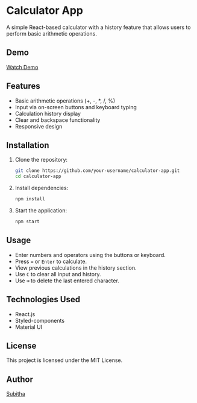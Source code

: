 # Calculator App

A simple React-based calculator with a history feature that allows users to perform basic arithmetic operations.

## Demo
[Watch Demo](https://drive.google.com/file/d/10-EVx9qEH-fBwOy-jnpmX1bsLk115ppa/view?usp=sharing)

## Features
- Basic arithmetic operations (+, -, *, /, %)
- Input via on-screen buttons and keyboard typing
- Calculation history display
- Clear and backspace functionality
- Responsive design

## Installation

1. Clone the repository:
   ```sh
   git clone https://github.com/your-username/calculator-app.git
   cd calculator-app
   ```

2. Install dependencies:
   ```sh
   npm install
   ```

3. Start the application:
   ```sh
   npm start
   ```

## Usage
- Enter numbers and operators using the buttons or keyboard.
- Press `=` or `Enter` to calculate.
- View previous calculations in the history section.
- Use `C` to clear all input and history.
- Use `⌫` to delete the last entered character.

## Technologies Used
- React.js
- Styled-components
- Material UI

## License
This project is licensed under the MIT License.

## Author
[Subitha](https://github.com/your-username)

